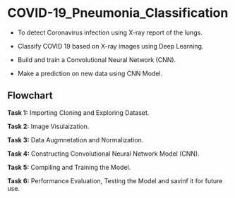 # COVID-19_Pneumonia_Classification #

* To detect Coronavirus infection using X-ray report of the lungs.

* Classify COVID 19 based on X-ray images using Deep Learning.

* Build and train a Convolutional Neural Network (CNN).

* Make a prediction on new data using CNN Model.

## Flowchart ##

**Task 1:** Importing Cloning and Exploring Dataset.

**Task 2:** Image Visulaization.

**Task 3:** Data Augmnetation and Normalization.

**Task 4:** Constructing Convolutional Neural Network Model (CNN).

**Task 5:** Compiling and Training the Model.

**Task 6:** Performance Evaluation, Testing the Model and savinf it for future use.






